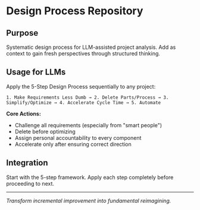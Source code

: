 # Design Process Repository

## Purpose
Systematic design process for LLM-assisted project analysis. Add as context to gain fresh perspectives through structured thinking.

## Usage for LLMs
Apply the 5-Step Design Process sequentially to any project:

```
1. Make Requirements Less Dumb → 2. Delete Parts/Process → 3. Simplify/Optimize → 4. Accelerate Cycle Time → 5. Automate
```

**Core Actions:**
- Challenge all requirements (especially from "smart people")
- Delete before optimizing 
- Assign personal accountability to every component
- Accelerate only after ensuring correct direction

## Integration
Start with the 5-step framework. Apply each step completely before proceeding to next.

---

*Transform incremental improvement into fundamental reimagining.*
